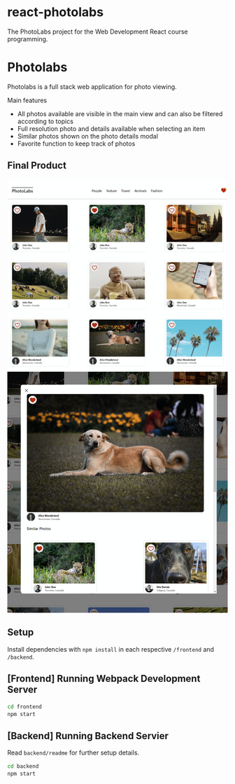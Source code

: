 # react-photolabs
The PhotoLabs project for the Web Development React course programming.

# Photolabs

Photolabs is a full stack web application for photo viewing.

Main features
  - All photos available are visible in the main view and can also be filtered according to topics
  - Full resolution photo and details available when selecting an item
  - Similar photos shown on the photo details modal
  - Favorite function to keep track of photos

## Final Product

!["Main view"](https://github.com/amurrai/photolabs/blob/main/docs/main-view.png)
!["Photo detail modal view"](https://github.com/amurrai/photolabs/blob/main/docs/photo-detail-modal.png)

## Setup

Install dependencies with `npm install` in each respective `/frontend` and `/backend`.

## [Frontend] Running Webpack Development Server

```sh
cd frontend
npm start
```

## [Backend] Running Backend Servier

Read `backend/readme` for further setup details.

```sh
cd backend
npm start
```
